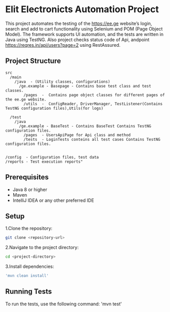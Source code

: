 # Elit Electronicts Automation Project

This project automates the testing of the https://ee.ge website’s login, search and add to cart functionality using Selenium and POM (Page Object Model). The framework supports UI automation, and the tests are written in Java using TestNG.
Also project checks status code of Api, andpoint https://reqres.in/api/users?page=2 using RestAssured.


## Project Structure
```
src
  /main
    /java  - (Utility classes, configurations)
      /ge.example - Basepage - Contains base test class and test classes.
        /pages  -  Contains page object classes for different pages of the ee.ge website.
        /utils  -  ConfigReader, DriverManager, TestListener(Contains TestNG configuration files),Utils(for logs)
        
  /test
    /java
      /ge.example - BaseTest - Contains BaseTest Contains TestNG configuration files.
        /pages  - UsersApiPage for Api class and method
        /tests  - LoginTests conteins all test cases Contains TestNG configuration files.
        
      
/config  - Configuration files, test data
/reports - Test execution reports"
```


## Prerequisites

- Java 8 or higher
- Maven
- IntelliJ IDEA or any other preferred IDE
  

## Setup
  
  1.Clone the repository:
  
```sh
git clone <repository-url>
``` 
  
  2.Navigate to the project directory:

  ```sh
cd <project-directory>
```
  3.Install dependencies:

  ```sh
'mvn clean install'
```


## Running Tests

To run the tests, use the following command:
'mvn test'
